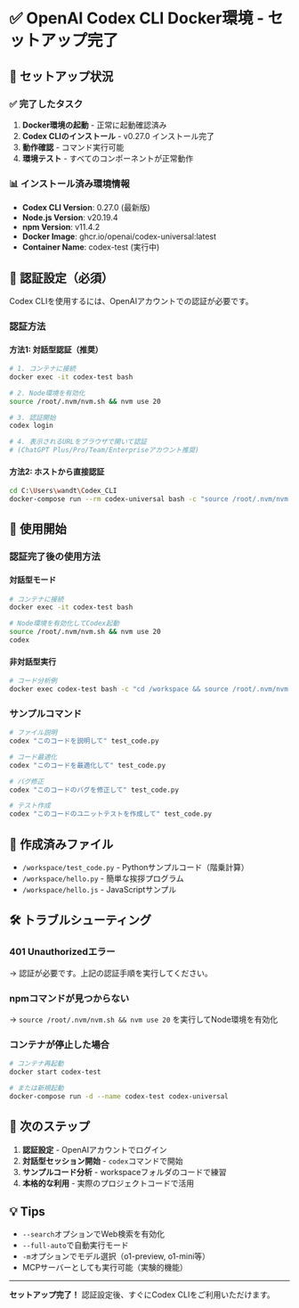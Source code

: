 # ✅ OpenAI Codex CLI Docker環境 - セットアップ完了

## 🎉 セットアップ状況

### ✅ 完了したタスク
1. **Docker環境の起動** - 正常に起動確認済み
2. **Codex CLIのインストール** - v0.27.0 インストール完了
3. **動作確認** - コマンド実行可能
4. **環境テスト** - すべてのコンポーネントが正常動作

### 📊 インストール済み環境情報
- **Codex CLI Version**: 0.27.0 (最新版)
- **Node.js Version**: v20.19.4
- **npm Version**: v11.4.2
- **Docker Image**: ghcr.io/openai/codex-universal:latest
- **Container Name**: codex-test (実行中)

## 🔐 認証設定（必須）

Codex CLIを使用するには、OpenAIアカウントでの認証が必要です。

### 認証方法

#### 方法1: 対話型認証（推奨）
```bash
# 1. コンテナに接続
docker exec -it codex-test bash

# 2. Node環境を有効化
source /root/.nvm/nvm.sh && nvm use 20

# 3. 認証開始
codex login

# 4. 表示されるURLをブラウザで開いて認証
# (ChatGPT Plus/Pro/Team/Enterpriseアカウント推奨)
```

#### 方法2: ホストから直接認証
```bash
cd C:\Users\wandt\Codex_CLI
docker-compose run --rm codex-universal bash -c "source /root/.nvm/nvm.sh && nvm use 20 && codex login"
```

## 🚀 使用開始

### 認証完了後の使用方法

#### 対話型モード
```bash
# コンテナに接続
docker exec -it codex-test bash

# Node環境を有効化してCodex起動
source /root/.nvm/nvm.sh && nvm use 20
codex
```

#### 非対話型実行
```bash
# コード分析例
docker exec codex-test bash -c "cd /workspace && source /root/.nvm/nvm.sh && nvm use 20 && codex exec 'test_code.pyを最適化して' test_code.py"
```

### サンプルコマンド

```bash
# ファイル説明
codex "このコードを説明して" test_code.py

# コード最適化
codex "このコードを最適化して" test_code.py

# バグ修正
codex "このコードのバグを修正して" test_code.py

# テスト作成
codex "このコードのユニットテストを作成して" test_code.py
```

## 📁 作成済みファイル

- `/workspace/test_code.py` - Pythonサンプルコード（階乗計算）
- `/workspace/hello.py` - 簡単な挨拶プログラム
- `/workspace/hello.js` - JavaScriptサンプル

## 🛠️ トラブルシューティング

### 401 Unauthorizedエラー
→ 認証が必要です。上記の認証手順を実行してください。

### npmコマンドが見つからない
→ `source /root/.nvm/nvm.sh && nvm use 20` を実行してNode環境を有効化

### コンテナが停止した場合
```bash
# コンテナ再起動
docker start codex-test

# または新規起動
docker-compose run -d --name codex-test codex-universal
```

## 📝 次のステップ

1. **認証設定** - OpenAIアカウントでログイン
2. **対話型セッション開始** - `codex`コマンドで開始
3. **サンプルコード分析** - workspaceフォルダのコードで練習
4. **本格的な利用** - 実際のプロジェクトコードで活用

## 💡 Tips

- `--search`オプションでWeb検索を有効化
- `--full-auto`で自動実行モード
- `-m`オプションでモデル選択（o1-preview, o1-mini等）
- MCPサーバーとしても実行可能（実験的機能）

---

**セットアップ完了！** 認証設定後、すぐにCodex CLIをご利用いただけます。